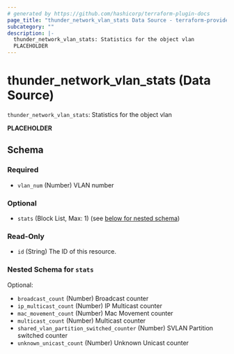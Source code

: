 ```yaml
---
# generated by https://github.com/hashicorp/terraform-plugin-docs
page_title: "thunder_network_vlan_stats Data Source - terraform-provider-thunder"
subcategory: ""
description: |-
  thunder_network_vlan_stats: Statistics for the object vlan
  PLACEHOLDER
---
```


# thunder_network_vlan_stats (Data Source)

`thunder_network_vlan_stats`: Statistics for the object vlan

__PLACEHOLDER__



<!-- schema generated by tfplugindocs -->
## Schema

### Required

- `vlan_num` (Number) VLAN number

### Optional

- `stats` (Block List, Max: 1) (see [below for nested schema](#nestedblock--stats))

### Read-Only

- `id` (String) The ID of this resource.

<a id="nestedblock--stats"></a>
### Nested Schema for `stats`

Optional:

- `broadcast_count` (Number) Broadcast counter
- `ip_multicast_count` (Number) IP Multicast counter
- `mac_movement_count` (Number) Mac Movement counter
- `multicast_count` (Number) Multicast counter
- `shared_vlan_partition_switched_counter` (Number) SVLAN Partition switched counter
- `unknown_unicast_count` (Number) Unknown Unicast counter


